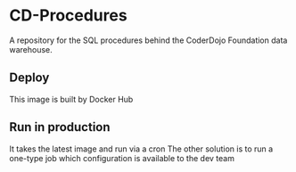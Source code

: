 # CD-Procedures

A repository for the SQL procedures behind the CoderDojo Foundation data warehouse.

## Deploy
This image is built by Docker Hub

## Run in production
It takes the latest image and run via a cron
The other solution is to run a one-type job which configuration is available to the dev team
